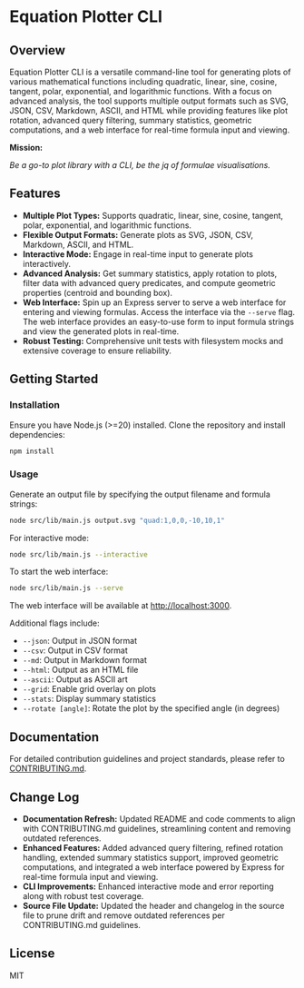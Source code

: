 # Equation Plotter CLI

## Overview

Equation Plotter CLI is a versatile command-line tool for generating plots of various mathematical functions including quadratic, linear, sine, cosine, tangent, polar, exponential, and logarithmic functions. With a focus on advanced analysis, the tool supports multiple output formats such as SVG, JSON, CSV, Markdown, ASCII, and HTML while providing features like plot rotation, advanced query filtering, summary statistics, geometric computations, and a web interface for real-time formula input and viewing.

**Mission:**

_Be a go-to plot library with a CLI, be the jq of formulae visualisations._

## Features

- **Multiple Plot Types:** Supports quadratic, linear, sine, cosine, tangent, polar, exponential, and logarithmic functions.
- **Flexible Output Formats:** Generate plots as SVG, JSON, CSV, Markdown, ASCII, and HTML.
- **Interactive Mode:** Engage in real-time input to generate plots interactively.
- **Advanced Analysis:** Get summary statistics, apply rotation to plots, filter data with advanced query predicates, and compute geometric properties (centroid and bounding box).
- **Web Interface:** Spin up an Express server to serve a web interface for entering and viewing formulas. Access the interface via the `--serve` flag. The web interface provides an easy-to-use form to input formula strings and view the generated plots in real-time.
- **Robust Testing:** Comprehensive unit tests with filesystem mocks and extensive coverage to ensure reliability.

## Getting Started

### Installation

Ensure you have Node.js (>=20) installed. Clone the repository and install dependencies:

```bash
npm install
```

### Usage

Generate an output file by specifying the output filename and formula strings:

```bash
node src/lib/main.js output.svg "quad:1,0,0,-10,10,1"
```

For interactive mode:

```bash
node src/lib/main.js --interactive
```

To start the web interface:

```bash
node src/lib/main.js --serve
```

The web interface will be available at [http://localhost:3000](http://localhost:3000).

Additional flags include:

- `--json`: Output in JSON format
- `--csv`: Output in CSV format
- `--md`: Output in Markdown format
- `--html`: Output as an HTML file
- `--ascii`: Output as ASCII art
- `--grid`: Enable grid overlay on plots
- `--stats`: Display summary statistics
- `--rotate [angle]`: Rotate the plot by the specified angle (in degrees)

## Documentation

For detailed contribution guidelines and project standards, please refer to [CONTRIBUTING.md](CONTRIBUTING.md).

## Change Log

- **Documentation Refresh:** Updated README and code comments to align with CONTRIBUTING.md guidelines, streamlining content and removing outdated references.
- **Enhanced Features:** Added advanced query filtering, refined rotation handling, extended summary statistics support, improved geometric computations, and integrated a web interface powered by Express for real-time formula input and viewing.
- **CLI Improvements:** Enhanced interactive mode and error reporting along with robust test coverage.
- **Source File Update:** Updated the header and changelog in the source file to prune drift and remove outdated references per CONTRIBUTING.md guidelines.

## License

MIT
